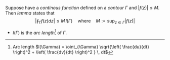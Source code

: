 Suppose have a _continous function_ defined on a _contour $\Gamma$_ and $|f(z)| \leq M$. Then _lemma_ states that
$$\left| \oint_{\Gamma} f(z)dz \right| \leq M\,l(\Gamma) \hspace{1em} \text{where} \hspace{1em} M:=\sup_{z \in \Gamma} |f(z)|$$
- $l(\Gamma)$ is the _arc length_[^1] of $\Gamma$.

[^1]: Arc length $l(\Gamma) = \oint_{\Gamma} \sqrt{\left( \frac{du}{dt} \right)^2 + \left( \frac{dv}{dt} \right)^2  } \, dt$